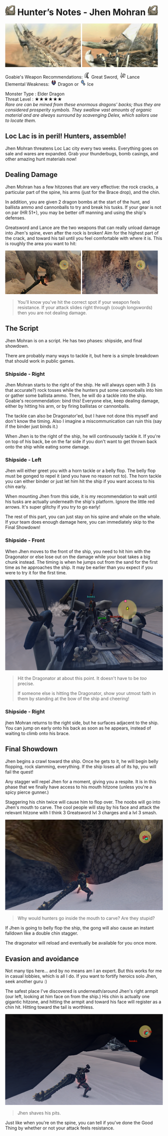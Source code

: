 # <img src="icons/jhen-mohran.png" width="32px"> Hunter’s Notes - Jhen Mohran <img src="icons/jhen-mohran.png" width="32px">
<p float="left">
<img src="images/jhen-mohran.png" width="48%">
<img src="images/jhen-mohran-shipside.png" width="48%">
<p float="left"> 

Goabie's Weapon Recommendations: <img src="icons/MH3icon-Great_Sword.png" width="20px"> Great Sword, <img src="icons/MH3icon-Lance.png" width="20px"> Lance  
Elemental Weakness: <img src="icons/-status-Dragonblight.png" width="20px"> Dragon or <img src="icons/-status-Iceblight.png" width="20px"> Ice

Monster Type : Elder Dragon   
Threat Level : ★★★★★★   
*Rare ore can be mined from these enormous dragons' backs; thus they are considered prosperity symbols.  They swallow vast amounts of organic material and are always surround by scavenging Delex, which sailors use to locate them.*

## Loc Lac is in peril! Hunters, assemble!
Jhen Mohran threatens Loc Lac city every two weeks. Everything goes on sale and wares are expanded. Grab your thunderbugs, bomb casings, and other amazing hunt materials now!

## Dealing Damage
Jhen Mohran has a few hitzones that are very effective: the rock cracks, a particular part of the spine, his arms (just for the Brace drop), and the chin.

In addition, you are given 2 dragon bombs at the start of the hunt, and ballista ammo and cannonballs to try and break his tusks. If your gear is not on par (HR 51+), you may be better off manning and using the ship's defenses.

Greatsword and Lance are the two weapons that can really unload damage into Jhen's spine, even after the rock is broken! Aim for the highest part of the crack, and toward his tail until you feel comfortable with where it is. This is roughly the area you want to hit:

<p float="left">
<img src="images/Jhen-spine-hitzone.png" width="48%" />
<img src="images/Jhen-spine-hitzone-2.png" width="48%" />
<p float="left"/>

> You'll know you've hit the correct spot if your weapon feels resistance. If your attack slides right through (cough longswords) then you are not dealing damage.

## The Script
Jhen Mohran is on a script. He has two phases: shipside, and final showdown.

There are probably many ways to tackle it, but here is a simple breakdown that should work in public games.

### Shipside - Right
Jhen Mohran starts to the right of the ship. He will always open with 3 (is that accurate?) rock tosses while the hunters put some cannonballs into him or gather some ballista ammo. Then, he will do a tackle into the ship. Goabie's recommendation: bind this! Everyone else, keep dealing damage, either by hitting his arm, or by firing ballistas or cannonballs.

The tackle can also be Dragonator'ed, but I have not done this myself and don't know the timing. Also I imagine a miscommunication can ruin this (say if the binder just binds it.)

When Jhen is to the right of the ship, he will continuously tackle it. If you're on top of his back, be on the far side if you don't want to get thrown back onto the ship while eating some damage.

### Shipside - Left
Jhen will either greet you with a horn tackle or a belly flop. The belly flop must be gonged to repel it (and you have no reason not to). The horn tackle you can either binder or just let him hit the ship if you want access to his chin early.

When mounting Jhen from this side, it is my recommendation to wait until his tusks are actually underneath the ship's platform. Ignore the little red arrows. It's super glitchy if you try to go early!

The rest of this part, you can just stay on his spine and whale on the whale. If your team does enough damage here, you can immediately skip to the Final Showdown!

### Shipside - Front
When Jhen moves to the front of the ship, you need to hit him with the Dragonator or else lose out on the damage while your boat takes a big chunk instead. The timing is when he jumps out from the sand for the first time as he approaches the ship. It may be earlier than you expect if you were to try it for the first time.

<img src="images/Jhen-shipside-front-dragonator.png" />

> Hit the Dragonator at about this point. It doesn't have to be *too* precise.
>
> If someone else is hitting the Dragonator, show your utmost faith in them by standing at the bow of the ship and cheering!

### Shipside - Right
jhen Mohran returns to the right side, but he surfaces adjacent to the ship. You can jump on early onto his back as soon as he appears, instead of waiting to climb onto his brace. 

## Final Showdown
Jhen begins a crawl toward the ship. Once he gets to it, he will begin belly flopping, rock slamming, everything. If the ship loses all of its hp, you will fail the quest!

Any stagger will repel Jhen for a moment, giving you a respite. It is in this phase that we finally have access to his mouth hitzone (unless you're a spicy pierce gunner.)

Staggering his chin twice will cause him to flop over. The noobs will go into Jhen's mouth to carve. The cool people will stay by his face and attack the relevant hitzone with I think 3 Greatsword lvl 3 charges and a lvl 3 smash.

<img src="images/Jhen-mouth.png" />

> Why would hunters go inside the mouth to carve? Are they stupid?

If Jhen is going to belly flop the ship, the gong will also cause an instant falldown like a double chin stagger.

The dragonator will reload and eventually be available for you once more.

## Evasion and avoidance
Not many tips here... and by no means am I an expert. But this works for me in casual lobbies, which is all I do. If you want to fortify heroics solo Jhen, seek another guru :)

The safest place I've discovered is underneath/around Jhen's right armpit (our left, looking at him face on from the ship.) His chin is actually one gigantic hitzone, and hitting the armpit and toward his face will register as a chin hit. Hitting toward the tail is worthless.

<img src="images/Jhen-armpit.png" />

> Jhen shaves his pits.

Just like when you're on the spine, you can tell if you've done the Good Thing by whether or not your attack feels resistance.

